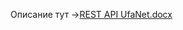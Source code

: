 Описание тут ->[REST API UfaNet.docx](https://github.com/salasky/RestForUfaNet/files/8903223/REST.API.UfaNet.docx)
